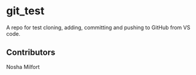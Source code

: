 # git_test
A repo for test cloning, adding, committing and pushing to GitHub from VS code.

## Contributors
Nosha Milfort